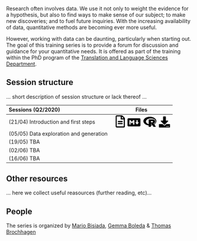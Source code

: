Research often involves data. We use it not only to weight the evidence for a hypothesis, but also to find ways to make sense of our subject; to make new discoveries; and to fuel future inquiries. With the increasing availability of data, quantitative methods are becoming ever more useful. 

However, working with data can be daunting, particularly when starting out. The goal of this training series is to provide a forum for discussion and guidance for your quantitative needs. It is offered as part of the training within the PhD program of the <a href='https://www.upf.edu/en/web/universitat/-/departament-de-traduccio-i-ciencies-del-llenguatge' target='_blank'>Translation and Language Sciences Department</a>. 

## Session structure

... short description of session structure or lack thereof ...



  | Sessions (Q2/2020) | Files |
  | :--- | :---: | 
  | (21/04) Introduction and first steps | &nbsp;&nbsp;<a href='./2020q2/session01.html' target='_blank'><img src="./fa/file-alt-regular.svg"  width="25"/></a>&nbsp;&nbsp;<a href='./2020q2/session01.Rmd' target='_blank'><img src="./fa/markdown-brands.svg" width="35"/></a>&nbsp;&nbsp;<a href='./2020q2/session01.R' target='_blank'><img src="./fa/r-project-brands.svg"  width="35"/></a>&nbsp;&nbsp;<a href='./2020q2/session01.zip' target='_blank'><img src="./fa/download.svg"  width="30"/></a> |
  | (05/05) Data exploration and generation | |
  | (19/05) TBA | |
  | (02/06) TBA | |
  | (16/06) TBA | |



## Other resources

... here we collect useful reasources (further reading, etc)...

## People
The series is organized by <a href='http://www.mariobisiada.de/' target='_blank'>Mario Bisiada</a>, <a href='https://gboleda.github.io/' target='_blank'>Gemma Boleda</a> & <a href='https://brochhagen.github.io' target='_blank'>Thomas Brochhagen</a>
